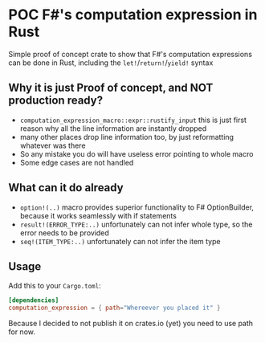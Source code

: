 # POC F#'s computation expression in Rust
Simple proof of concept crate to show that F#'s computation expressions can be done in Rust,
including the `let!`/`return!`/`yield!` syntax

## Why it is just Proof of concept, and **NOT** production ready?
- `computation_expression_macro::expr::rustify_input` this is just first reason why all the line information are instantly dropped
- many other places drop line information too, by just reformatting whatever was there
- So any mistake you do will have useless error pointing to whole macro
- Some edge cases are not handled

## What can it do already
- `option!(..)` macro provides superior functionality to F# OptionBuilder, because it works seamlessly with if statements
- `result!(ERROR_TYPE:..)` unfortunately can not infer whole type, so the error needs to be provided
- `seq!(ITEM_TYPE:..)` unfortunately can not infer the item type

## Usage
Add this to your `Cargo.toml`:
```toml
[dependencies]
computation_expression = { path="Whereever you placed it" }
```
Because I decided to not publish it on crates.io (yet) you need to use path for now.
